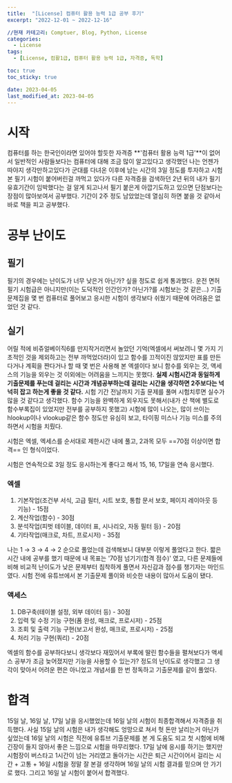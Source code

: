 ```yaml
---
title:  "[License] 컴퓨터 활용 능력 1급 공부 후기"
excerpt: "2022-12-01 ~ 2022-12-16"

//현재 카테고리: Comptuer, Blog, Python, License
categories:
  - License
tags:
  - [License, 컴활1급, 컴퓨터 활용 능력 1급, 자격증, 독학]

toc: true
toc_sticky: true

date: 2023-04-05
last_modified_at: 2023-04-05
---
```


# 시작 
컴퓨터를 하는 한국인이라면 있어야 할듯한 자격증 **'컴퓨터 활용 능력 1급'**이 없어서 일반적인 사람들보다는 컴퓨터에 대해 조금 많이 알고있다고 생각했던 나는 언젠가 따야지 생각만하고있다가 군대를 다녀온 이후에 남는 시간의 3일 정도를 투자하고 시험 본 필기 시험이 붙어버린걸 까먹고 있다가 다른 자격증을 검색하던 2년 뒤의 내가 필기 유효기간이 임박했다는 걸 알게 되고나서 필기 붙은게 아깝기도하고 있으면 단점보다는 장점이 많아보여서 공부했다. 기간이 2주 정도 남았었는데 열심히 하면 붙을 것 같아서 바로 책을 피고 공부했다.

# 공부 난이도
## 필기
필기의 경우에는 난이도가 너무 낮은거 아닌가? 싶을 정도로 쉽게 통과했다. 운전 면허 필기 시험급은 아니지만(이는 도덕적인 인간인가? 아닌가?를 시험보는 것 같은...) 기출 문제집을 몇 번 컴퓨터로 풀어보고 응시한 시험이 생각보다 쉬웠기 때문에 어려움은 없었던 것 같다.

## 실기
어릴 적에 비쥬얼베이직6를 만지작거리면서 놀았던 기억(엑셀에서 써보려니 몇 가지 기초적인 것을 제외하고는 전부 까먹었더라)이 있고 함수를 끄적이진 않았지만 표를 만든다거나 계획을 짠다거나 할 때 몇 번은 사용해 본 엑셀이다 보니 함수를 외우는 것, 액세스의 기능을 외우는 것 이외에는 어려움을 느끼지는 못했다. **실제 시험시간과 동일하게 기출문제를 푸는데 걸리는 시간과 개념공부하는데 걸리는 시간을 생각하면 2주보다는 넉넉히 잡고 하는게 좋을 것 같다.** 시험 기간 전날까지 기출 문제를 풀며 시험치루면 실수가 많을 것 같다고 생각했다. 함수 기능을 완벽하게 외우지도 못해서(내가 산 책에 별도로 함수부록집이 있었지만 전부를 공부하지 못했고) 시험에 많이 나오는, 많이 쓰이는 hlookup이나 vlookup같은 함수 정도만 유심히 보고, 타이핑 미스나 기능 미스를 주의하면서 시험을 치뤘다.

시험은 엑셀, 엑세스를 순서대로 제한시간 내에 풀고, 2과목 모두 ==70점 이상이면 합격== 인 형식이었다.

시험은 연속적으로 3일 정도 응시하는게 좋다고 해서 15, 16, 17일을 연속 응시했다.

### 엑셀
1. 기본작업(조건부 서식, 고급 필터, 시트 보호, 통합 문서 보호, 페이지 레이아웃 등 기능) - 15점
2. 계산작업(함수) - 30점
3. 분석작업(피벗 테이블, 데이터 표, 시나리오, 자동 필터 등) - 20점
4. 기타작업(매크로, 차트, 프로시저) - 35점

나는 1 → 3 → 4 → 2 순으로 풀었는데 검색해보니 대부분 이렇게 풀었다고 한다.
짧은 시간 내에 공부를 했기 때문에 내 목표는 '70점 넘기기(합격 점수)' 였고, 다른 문제들에 비해 비교적 난이도가 낮은 문제부터 침착하게 풀면서 자신감과 점수를 챙기자는 마인드였다. 시험 전에 유튜브에서 본 기출문제 풀이와 비슷한 내용이 많아서 도움이 됐다.

### 액세스
1. DB구축(테이블 설정, 외부 데이터 등) - 30점
2. 입력 및 수정 기능 구현(폼 완성, 매크로, 프로시저) - 25점
3. 조회 및 출력 기능 구현(보고서 완성, 매크로, 프로시저) - 25점
4. 처리 기능 구현(쿼리) - 20점

엑셀의 함수를 공부하다보니 생각보다 재밌어서 부록에 딸린 함수들을 펼쳐보다가 액세스 공부가 조금 늦어졌지만 기능을 사용할 수 있는가? 정도의 난이도로 생각했고 그 생각이 맞아서 어려운 편은 아니었고 개념서를 한 번 정독하고 기출문제를 같이 풀었다.

# 합격
15일 날, 16일 날, 17일 날을 응시했었는데 16일 날의 시험이 최종합격해서 자격증을 취득했다. 사실 15일 날의 시험은 내가 생각해도 엉망으로 쳐서 헛 돈만 날리는거 아닌가 싶었는데 16일 날의 시험은 직전에 유튜브 기출문제를 본 게 도움도 되고 첫 시험에 비해 긴장이 들지 않아서 좋은 느낌으로 시험을 마무리했다. 17일 날에 응시를 하기는 했지만 시험장이 버스타고 1시간이 넘는 거리였고 돌아가는 시간은 퇴근 시간이어서 걸리는 시간 + 고통 + 16일 시험을 정말 잘 본걸 생각하며 16일 날의 시험 결과를 믿으며 안 가기로 했다. 그리고 16일 날 시험이 붙어서 합격했다.

